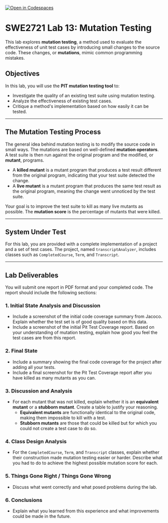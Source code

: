 [![Open in Codespaces](https://classroom.github.com/assets/launch-codespace-2972f46106e565e64193e422d61a12cf1da4916b45550586e14ef0a7c637dd04.svg)](https://classroom.github.com/open-in-codespaces?assignment_repo_id=19435076)

# SWE2721 Lab 13: Mutation Testing

This lab explores **mutation testing**, a method used to evaluate the effectiveness of unit test cases by introducing small changes to the source code. These changes, or **mutations**, mimic common programming mistakes.

## Objectives
In this lab, you will use the **PIT mutation testing tool** to:
* Investigate the quality of an existing test suite using mutation testing.
* Analyze the effectiveness of existing test cases.
* Critique a method's implementation based on how easily it can be tested.

---

## The Mutation Testing Process
The general idea behind mutation testing is to modify the source code in small ways. The mutations are based on well-defined **mutation operators**. A test suite is then run against the original program and the modified, or **mutant**, programs.

* A **killed mutant** is a mutant program that produces a test result different from the original program, indicating that your test suite detected the change.
* A **live mutant** is a mutant program that produces the same test result as the original program, meaning the change went unnoticed by the test suite.

Your goal is to improve the test suite to kill as many live mutants as possible. The **mutation score** is the percentage of mutants that were killed.

---

## System Under Test
For this lab, you are provided with a complete implementation of a project and a set of test cases. The project, named `transcriptAnalyzer`, includes classes such as `CompletedCourse`, `Term`, and `Transcript`.

---

## Lab Deliverables
You will submit one report in PDF format and your completed code. The report should include the following sections:

### 1. Initial State Analysis and Discussion
* Include a screenshot of the initial code coverage summary from Jacoco. Explain whether the test set is of good quality based on this data.
* Include a screenshot of the initial Pit Test Coverage report. Based on your understanding of mutation testing, explain how good you feel the test cases are from this report.

### 2. Final State
* Include a summary showing the final code coverage for the project after adding all your tests.
* Include a final screenshot for the Pit Test Coverage report after you have killed as many mutants as you can.

### 3. Discussion and Analysis
* For each mutant that was not killed, explain whether it is an **equivalent mutant** or a **stubborn mutant**. Create a table to justify your reasoning.
    * **Equivalent mutants** are functionally identical to the original code, making them impossible to kill with a test.
    * **Stubborn mutants** are those that could be killed but for which you could not create a test case to do so.

### 4. Class Design Analysis
* For the `CompletedCourse`, `Term`, and `Transcript` classes, explain whether their construction made mutation testing easier or harder. Describe what you had to do to achieve the highest possible mutation score for each.

### 5. Things Gone Right / Things Gone Wrong
* Discuss what went correctly and what posed problems during the lab.

### 6. Conclusions
* Explain what you learned from this experience and what improvements could be made in the future.
